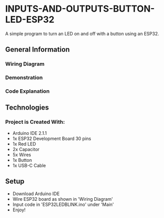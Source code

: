 # INPUTS-AND-OUTPUTS-BUTTON-LED-ESP32

A simple program to turn an LED on and off with a button using an ESP32.

## General Information

### Wiring Diagram



### Demonstration



### Code Explanation



## Technologies

### Project is Created With:

- Arduino IDE 2.1.1
- 1x ESP32 Development Board 30 pins
- 1x Red LED
- 2x Capacitor
- 5x Wires
- 1x Button
- 1x USB-C Cable

## Setup

- Download Arduino IDE
- Wire ESP32 board as shown in 'Wiring Diagram'
- Input code in 'ESP32LEDBLINK.ino' under 'Main'
- Enjoy!
